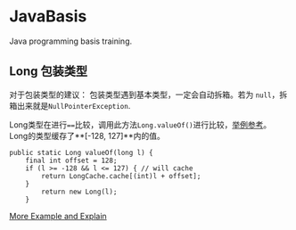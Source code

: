 # JavaBasis
Java programming basis training. 

## Long 包装类型
<Effective Java> 对于包装类型的建议： 包装类型遇到基本类型，一定会自动拆箱。若为 `null`，拆箱出来就是`NullPointerException`.

Long类型在进行`==`比较，调用此方法`Long.valueOf()`进行比较，[举例参考](https://github.com/HQebupt/JavaBasis/blob/master/src/org/hq/detail/LongTrap.java)。
Long的类型缓存了**[-128, 127]**内的值。
```
public static Long valueOf(long l) {
	final int offset = 128;
	if (l >= -128 && l <= 127) { // will cache
	    return LongCache.cache[(int)l + offset];
	}
        return new Long(l);
    }
```
[More Example and Explain](http://blog.csdn.net/is_zhoufeng/article/details/38443507)